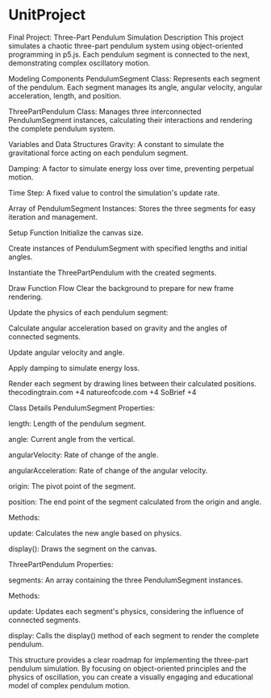 # UnitProject
Final Project: Three-Part Pendulum Simulation
Description
This project simulates a chaotic three-part pendulum system using object-oriented programming in p5.js. Each pendulum segment is connected to the next, demonstrating complex oscillatory motion.

Modeling Components
PendulumSegment Class: Represents each segment of the pendulum. Each segment manages its angle, angular velocity, angular acceleration, length, and position.

ThreePartPendulum Class: Manages three interconnected PendulumSegment instances, calculating their interactions and rendering the complete pendulum system.

Variables and Data Structures
Gravity: A constant to simulate the gravitational force acting on each pendulum segment.

Damping: A factor to simulate energy loss over time, preventing perpetual motion.

Time Step: A fixed value to control the simulation's update rate.

Array of PendulumSegment Instances: Stores the three segments for easy iteration and management.

Setup Function
Initialize the canvas size.

Create instances of PendulumSegment with specified lengths and initial angles.

Instantiate the ThreePartPendulum with the created segments.

Draw Function Flow
Clear the background to prepare for new frame rendering.

Update the physics of each pendulum segment:

Calculate angular acceleration based on gravity and the angles of connected segments.

Update angular velocity and angle.

Apply damping to simulate energy loss.

Render each segment by drawing lines between their calculated positions.
thecodingtrain.com
+4
natureofcode.com
+4
SoBrief
+4

Class Details
PendulumSegment
Properties:

length: Length of the pendulum segment.

angle: Current angle from the vertical.

angularVelocity: Rate of change of the angle.

angularAcceleration: Rate of change of the angular velocity.

origin: The pivot point of the segment.

position: The end point of the segment calculated from the origin and angle.

Methods:

update: Calculates the new angle based on physics.

display(): Draws the segment on the canvas.

ThreePartPendulum
Properties:

segments: An array containing the three PendulumSegment instances.

Methods:

update: Updates each segment's physics, considering the influence of connected segments.

display: Calls the display() method of each segment to render the complete pendulum.

This structure provides a clear roadmap for implementing the three-part pendulum simulation. By focusing on object-oriented principles and the physics of oscillation, you can create a visually engaging and educational model of complex pendulum motion.
